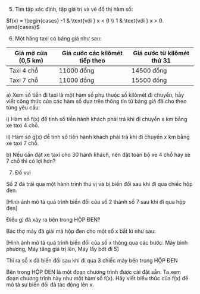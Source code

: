5. Tìm tập xác định, tập giá trị và vẽ đồ thị hàm số:

$f(x) = \begin{cases} 
-1 & \text{với } x < 0 \\
1 & \text{với } x > 0.
\end{cases}$

6. Một hãng taxi có bảng giá như sau:

Giá mở cửa (0,5 km) | Giá cước các kilômét tiếp theo | Giá cước từ kilômét thứ 31
--- | --- | ---
Taxi 4 chỗ | 11000 đồng | 14500 đồng | 11600 đồng
Taxi 7 chỗ | 11000 đồng | 15500 đồng | 13600 đồng

a) Xem số tiền đi taxi là một hàm số phụ thuộc số kilômét đi chuyển, hãy viết công thức của các hàm số dựa trên thông tin từ bảng giá đã cho theo từng yêu cầu:

i) Hàm số f(x) để tính số tiền hành khách phải trả khi đi chuyển x km bằng xe taxi 4 chỗ.

ii) Hàm số g(x) để tính số tiền hành khách phải trả khi đi chuyển x km bằng xe taxi 7 chỗ.

b) Nếu cần đặt xe taxi cho 30 hành khách, nên đặt toàn bộ xe 4 chỗ hay xe 7 chỗ thì có lợi hơn?

7. Đố vui

Số 2 đã trải qua một hành trình thú vị và bị biến đổi sau khi đi qua chiếc hộp đen.

[Hình ảnh mô tả quá trình biến đổi của số 2 thành số 7 sau khi đi qua hộp đen]

Điều gì đã xảy ra bên trong HỘP ĐEN?

Bác thợ máy đã giải mã hộp đen cho một số x bất kì như sau:

[Hình ảnh mô tả quá trình biến đổi của số x thông qua các bước: Máy bình phương, Máy tăng giá trị lên, Máy lấy bớt đi 5]

Thì ra số x đã biến đổi sau khi đi qua 3 chiếc máy bên trong HỘP ĐEN

Bên trong HỘP ĐEN là một đoạn chương trình được cài đặt sẵn. Ta xem đoạn chương trình này như một hàm số f(x). Hãy viết biểu thức của f(x) để mô tả sự biến đổi đã tác động lên x.